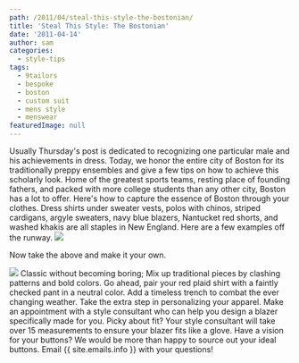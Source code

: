 ```yaml
---
path: /2011/04/steal-this-style-the-bostonian/
title: 'Steal This Style: The Bostonian'
date: '2011-04-14'
author: sam
categories:
  - style-tips
tags:
  - 9tailors
  - bespoke
  - boston
  - custom suit
  - mens style
  - menswear
featuredImage: null
---
```

Usually Thursday's post is dedicated to recognizing one particular male and his achievements in dress. Today, we honor the entire city of Boston for its traditionally preppy ensembles and give a few tips on how to achieve this scholarly look. Home of the greatest sports teams, resting place of founding fathers, and packed with more college students than any other city, Boston has a lot to offer. Here's how to capture the essence of Boston through your clothes. Dress shirts under sweater vests, polos with chinos, striped cardigans, argyle sweaters, navy blue blazers, Nantucket red shorts, and washed khakis are all staples in New England. Here are a few examples off the runway. ![](http://3.bp.blogspot.com/-M27XPqH4vao/TacMju2PRfI/AAAAAAAAANA/P94NTCK0LZw/s400/prepp.jpg)

Now take the above and make it your own.

![](http://1.bp.blogspot.com/-F_1Z61nFFdc/TacLVCXTonI/AAAAAAAAAM4/VrdEsVgulhY/s320/newengland.jpg) Classic without becoming boring; Mix up traditional pieces by clashing patterns and bold colors. Go ahead, pair your red plaid shirt with a faintly checked pant in a neutral color. Add a timeless trench to combat the ever changing weather. Take the extra step in personalizing your apparel. Make an appointment with a style consultant who can help you design a blazer specifically made for you. Picky about fit? Your style consultant will take over 15 measurements to ensure your blazer fits like a glove. Have a vision for your buttons? We would be more than happy to source out your ideal buttons. Email {{ site.emails.info }} with your questions!